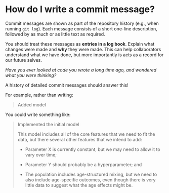 # How do I write a commit message?

Commit messages are shown as part of the repository history (e.g., when running `git log`).
Each message consists of a short one-line description, followed by as much or as little text as required.

You should treat these messages as **entries in a log book**.
Explain what changes were made and **why** they were made.
This can help collaborators understand what we have done, but more importantly is acts as a record for our future selves.

*Have you ever looked at code you wrote a long time ago, and wondered what you were thinking?*

A history of detailed commit messages should answer this!

For example, rather than writing:

> Added model

You could write something like:

> Implemented the initial model
>
> This model includes all of the core features that we need to fit the data,
> but there several other features that we intend to add:
>
> - Parameter X is currently constant, but we may need to allow it to vary
>   over time;
>
> - Parameter Y should probably be a hyperparameter; and
>
> - The population includes age-structured mixing, but we need to also include
>   age-specific outcomes, even though there is very little data to suggest
>   what the age effects might be.
